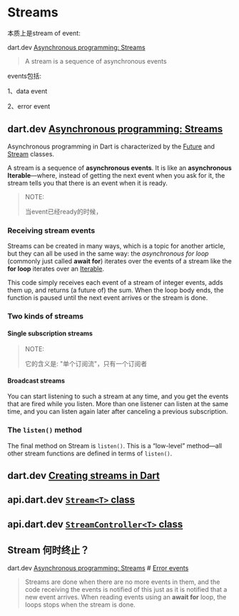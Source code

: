 # Streams

本质上是stream of event:

dart.dev [Asynchronous programming: Streams](https://dart.dev/tutorials/language/streams)

> A stream is a sequence of asynchronous events

events包括: 

1、data event

2、error event



## dart.dev [Asynchronous programming: Streams](https://dart.dev/tutorials/language/streams)

Asynchronous programming in Dart is characterized by the [Future](https://api.dart.dev/stable/dart-async/Future-class.html) and [Stream](https://api.dart.dev/stable/dart-async/Stream-class.html) classes.

A stream is a sequence of **asynchronous events**. It is like an **asynchronous Iterable**—where, instead of getting the next event when you ask for it, the stream tells you that there is an event when it is ready.

> NOTE: 
>
> 当event已经ready的时候，

### Receiving stream events

Streams can be created in many ways, which is a topic for another article, but they can all be used in the same way: the *asynchronous for loop* (commonly just called **await for**) iterates over the events of a stream like the **for loop** iterates over an [Iterable](https://api.dart.dev/stable/dart-core/Iterable-class.html). 

This code simply receives each event of a stream of integer events, adds them up, and returns (a future of) the sum. When the loop body ends, the function is paused until the next event arrives or the stream is done.

### Two kinds of streams



#### Single subscription streams

> NOTE: 
>
> 它的含义是: "单个订阅流"，只有一个订阅者

#### Broadcast streams

You can start listening to such a stream at any time, and you get the events that are fired while you listen. More than one listener can listen at the same time, and you can listen again later after canceling a previous subscription.



### The `listen()` method

The final method on Stream is `listen()`. This is a “low-level” method—all other stream functions are defined in terms of `listen()`.

## dart.dev [Creating streams in Dart](https://dart.dev/articles/libraries/creating-streams)



## api.dart.dev [`Stream<T>` class](https://api.dart.dev/stable/2.14.4/dart-async/Stream-class.html)



## api.dart.dev [`StreamController<T>` class](https://api.dart.dev/stable/2.14.4/dart-async/StreamController-class.html)



## Stream 何时终止？

dart.dev [Asynchronous programming: Streams](https://dart.dev/tutorials/language/streams) # [Error events](https://dart.dev/tutorials/language/streams#error-events)

> Streams are done when there are no more events in them, and the code receiving the events is notified of this just as it is notified that a new event arrives. When reading events using an **await for** loop, the loops stops when the stream is done.

